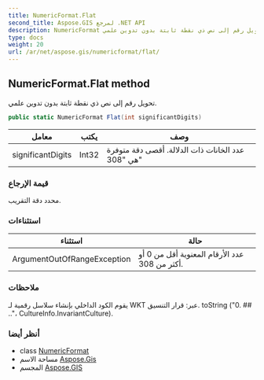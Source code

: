 ```yaml
---
title: NumericFormat.Flat
second_title: Aspose.GIS لمرجع .NET API
description: NumericFormat طريقة. تحويل رقم إلى نص ذي نقطة ثابتة بدون تدوين علمي.
type: docs
weight: 20
url: /ar/net/aspose.gis/numericformat/flat/
---
```

## NumericFormat.Flat method

تحويل رقم إلى نص ذي نقطة ثابتة بدون تدوين علمي.

```csharp
public static NumericFormat Flat(int significantDigits)
```

| معامل | يكتب | وصف |
| --- | --- | --- |
| significantDigits | Int32 | عدد الخانات ذات الدلالة. أقصى دقة متوفرة هي "308" |

### قيمة الإرجاع

محدد دقة التقريب.

### استثناءات

| استثناء | حالة |
| --- | --- |
| ArgumentOutOfRangeException | عدد الأرقام المعنوية أقل من 0 أو أكثر من 308. |

### ملاحظات

يقوم الكود الداخلي بإنشاء سلاسل رقمية لـ WKT عبر: قرار التنسيق. toString ("0. ## .."، CultureInfo.InvariantCulture).

### أنظر أيضا

* class [NumericFormat](../)
* مساحة الاسم [Aspose.Gis](../../numericformat/)
* المجسم [Aspose.GIS](../../../)


